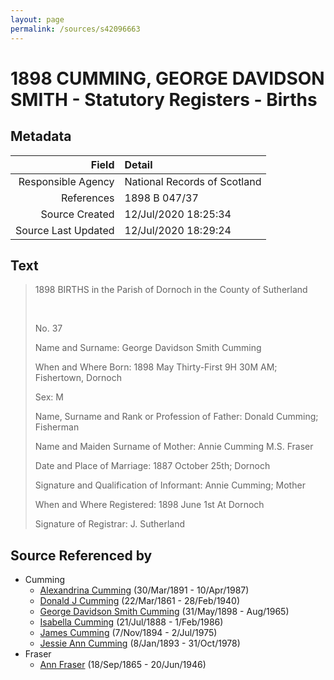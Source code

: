 ```yaml
---
layout: page
permalink: /sources/s42096663
---
```


# 1898 CUMMING, GEORGE DAVIDSON SMITH - Statutory Registers - Births

## Metadata

Field | Detail
---:|:---
Responsible Agency | National Records of Scotland
References | 1898 B 047/37
Source Created | 12/Jul/2020 18:25:34
Source Last Updated | 12/Jul/2020 18:29:24

## Text

> 1898 BIRTHS in the Parish of Dornoch in the County of Sutherland
>
> <br/>
>
> No. 37
>
> Name and Surname: George Davidson Smith Cumming
>
> When and Where Born: 1898 May Thirty-First 9H 30M AM; Fishertown, Dornoch
>
> Sex: M
>
> Name, Surname and Rank or Profession of Father: Donald Cumming; Fisherman
>
> Name and Maiden Surname of Mother: Annie Cumming M.S. Fraser
>
> Date and Place of Marriage: 1887 October 25th; Dornoch
>
> Signature and Qualification of Informant: Annie Cumming; Mother
>
> When and Where Registered: 1898 June 1st At Dornoch
>
> Signature of Registrar: J. Sutherland
>

## Source Referenced by

* Cumming
  * [Alexandrina Cumming](../people/@57186713@-alexandrina-cumming-b1891-3-30-d1987-4-10.md) (30/Mar/1891 - 10/Apr/1987)
  * [Donald J Cumming](../people/@20465544@-donald-j-cumming-b1861-3-22-d1940-2-28.md) (22/Mar/1861 - 28/Feb/1940)
  * [George Davidson Smith Cumming](../people/@13773669@-george-davidson-smith-cumming-b1898-5-31-d1965-8.md) (31/May/1898 - Aug/1965)
  * [Isabella Cumming](../people/@84684994@-isabella-cumming-b1888-7-21-d1986-2-1.md) (21/Jul/1888 - 1/Feb/1986)
  * [James Cumming](../people/@492889@-james-cumming-b1894-11-7-d1975-7-2.md) (7/Nov/1894 - 2/Jul/1975)
  * [Jessie Ann Cumming](../people/@66222886@-jessie-ann-cumming-b1893-1-8-d1978-10-31.md) (8/Jan/1893 - 31/Oct/1978)
* Fraser
  * [Ann Fraser](../people/@70425788@-ann-fraser-b1865-9-18-d1946-6-20.md) (18/Sep/1865 - 20/Jun/1946)
